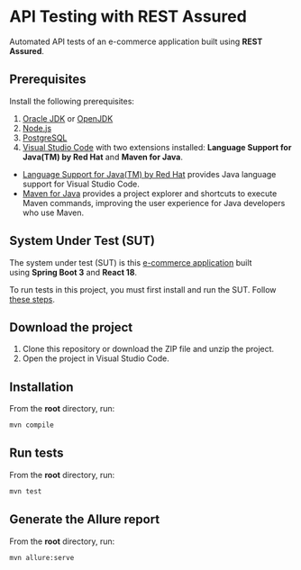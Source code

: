 # API Testing with REST Assured

Automated API tests of an e-commerce application built using **REST Assured**.

## Prerequisites

Install the following prerequisites:

1. [Oracle JDK](https://www.oracle.com/java/technologies/downloads/) or [OpenJDK](https://openjdk.org/)
2. [Node.js](https://nodejs.org/en/)
3. [PostgreSQL](https://www.postgresql.org/download/)
4. [Visual Studio Code](https://code.visualstudio.com/download) with two extensions installed: **Language Support for Java(TM) by Red Hat** and **Maven for Java**.
* [Language Support for Java(TM) by Red Hat](https://marketplace.visualstudio.com/items?itemName=redhat.java) provides Java language support for Visual Studio Code.
* [Maven for Java](https://marketplace.visualstudio.com/items?itemName=vscjava.vscode-maven) provides a project explorer and shortcuts to execute Maven commands, improving the user experience for Java developers who use Maven.

## System Under Test (SUT)

The system under test (SUT) is this [e-commerce application](https://github.com/mgrybel/ecommerce-website) built using **Spring Boot 3** and **React 18**.

To run tests in this project, you must first install and run the SUT. Follow [these steps](https://github.com/mgrybel/ecommerce-website/blob/master/README.md).

## Download the project

1. Clone this repository or download the ZIP file and unzip the project.
2. Open the project in Visual Studio Code.

## Installation

From the **root** directory, run:

```bash
mvn compile
```

## Run tests

From the **root** directory, run:

```bash
mvn test
```

## Generate the Allure report

From the **root** directory, run:

```bash
mvn allure:serve
```
